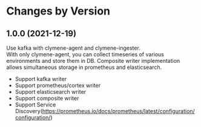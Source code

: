 Changes by Version
==================

1.0.0 (2021-12-19)
------------------
Use kafka with clymene-agent and clymene-ingester.  
With only clymene-agent, you can collect timeseries of various environments and store them in DB.
Composite writer implementation allows simultaneous storage in prometheus and elasticsearch.
- Support kafka writer
- Support prometheus/cortex writer
- Support elasticsearch writer
- Support composite writer
- Support Service Discovery(https://prometheus.io/docs/prometheus/latest/configuration/configuration/)
